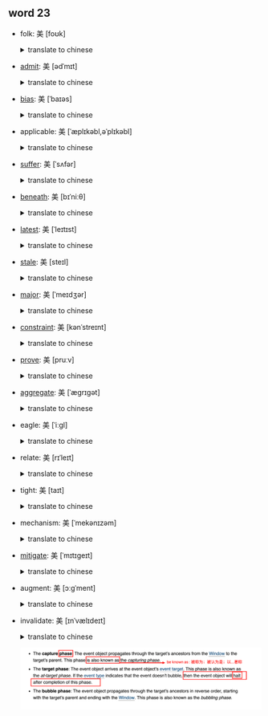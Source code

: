 ## word 23
* folk: 美 [foʊk]  
  <details>
    <summary>translate to chinese</summary>

    n. 民族；:red_circle:人们；亲属（复数）  
    adj. 民间的  
  </details>

* [admit](https://youdao.com/w/admit/#keyfrom=dict2.top): 美 [ədˈmɪt]   
  <details>
    <summary>translate to chinese</summary>

    vt. :red_circle:承认；准许进入；可容纳  
    vi. 承认；容许  
  </details>

* [bias](https://youdao.com/w/bias/#keyfrom=dict2.top): 美 [ˈbaɪəs]    
  <details>
    <summary>translate to chinese</summary>

    n. :red_circle:偏见；偏爱；斜纹  
    vt. 使存偏见  
    adj. 偏斜的  
    ![](https://raw.githubusercontent.com/wangkaiwd/drawing-bed/master/20200311091812.png)
  </details>

* applicable: 美 [ˈæplɪkəbl,əˈplɪkəbl]  
  <details>
    <summary>translate to chinese</summary>
    
    adj. 可适用的；:red_circle:可应用的；合适的
    ![](https://raw.githubusercontent.com/wangkaiwd/drawing-bed/master/20200311221918.png)
    ![](https://raw.githubusercontent.com/wangkaiwd/drawing-bed/master/20200311222210.png)
  </details>

* [suffer](https://dict.youdao.com/w/suffer/#keyfrom=dict2.top): 美 [ˈsʌfər]
  <details>
    <summary>translate to chinese</summary>
    
    vi/vt. 遭受；忍受；经历
  </details>

* [beneath](https://dict.youdao.com/w/beneath/#keyfrom=dict2.top): 美 [bɪˈniːθ]
  <details>
    <summary>translate to chinese</summary>
    
    prep: 在...之下；低于；次于
    n. 在下方；在底下
    ![](https://raw.githubusercontent.com/wangkaiwd/drawing-bed/master/20200315144407.png)
  </details>

* [latest](https://youdao.com/w/eng/latest/#keyfrom=dict2.index): 美 [ˈleɪtɪst]
  <details>
    <summary>translate to chinese</summary>
    
    adj. 最新的，最近的；最迟的，最后的  
    adv. 最迟地；最后地  
    n. (the latest) 最新的事物；最新消息
    ![](https://raw.githubusercontent.com/wangkaiwd/drawing-bed/master/20200320234804.png)
  </details>

* [stale](https://dict.youdao.com/w/stale/#keyfrom=dict2.top): 美 [steɪl]
  <details>
    <summary>translate to chinese</summary>

    adj. 陈腐的；不新鲜的  
    vi/vt. 变陈旧
    ![](https://raw.githubusercontent.com/wangkaiwd/drawing-bed/master/20200321000534.png)
  </details>

* [major](https://dict.youdao.com/w/major/#keyfrom=dict2.top): 美 [ˈmeɪdʒər] 
  <details>
    <summary>translate to chinese</summary>

    adj. **主要的**；重要的；主修的；**较多的**  
    n. [人类]成年人；主修科目  
    vi. 主修  

    majority:  美 [məˈdʒɔːrəti]  
    n. **多数**；成年
    ![](https://raw.githubusercontent.com/wangkaiwd/drawing-bed/master/20200321000901.png)
  </details>

* [constraint](https://www.youdao.com/w/eng/constraint/#keyfrom=dict2.index): 美 [kənˈstreɪnt]
  <details>
    <summary>translate to chinese</summary>

    adj. **约束**；局促，态度不自然；强制
  </details>

* [prove](https://www.youdao.com/w/prove/#keyfrom=dict2.top): 美 [pruːv]
  <details>
    <summary>translate to chinese</summary>

    vt. **证明**；检验；显示  
    vi. 证明是  
    ![](https://raw.githubusercontent.com/wangkaiwd/drawing-bed/master/20200322165406.png)
  </details>

* [aggregate](https://www.youdao.com/w/aggregate/#keyfrom=dict2.top): 美 [ˈæɡrɪɡət]
  <details>
    <summary>translate to chinese</summary>

    n. 合计；集合体  
    adj. 聚合的；合计的；集合的；  
    v. 聚合；集合  
    [![](https://raw.githubusercontent.com/wangkaiwd/drawing-bed/master/20200322170407.png)](https://stackoverflow.com/questions/35837029/aggregate-imports-then-export-in-typescript)
  </details>

* eagle: 美 [ˈiːɡl]
  <details>
    <summary>translate to chinese</summary>

    n. 鹰；鹰状标饰
  </details>
* relate: 美 [rɪˈleɪt]
  <details>
      <summary>translate to chinese</summary>

      vt. 叙述；使...有联系  
      vi. 涉及；认同；符合；与...有某种联系  
      relevant: 美 [ˈreləvənt] adj. 有关的，相关的；有意义的，目的明确的
      ![](https://raw.githubusercontent.com/wangkaiwd/drawing-bed/master/20200330001108.png)
  </details>

* tight: 美 [taɪt]
  <details>
    <summary>translate to chinese</summary>

    adj. 紧的；密封的；绷紧的
    adv. 紧紧地；彻底地
    ![](https://raw.githubusercontent.com/wangkaiwd/drawing-bed/master/20200330001910.png)
  </details>

* mechanism: 美 [ˈmekənɪzəm]
  <details>
    <summary>translate to chinese</summary>

    n. 机制；原理，途径；进程
    ![](https://raw.githubusercontent.com/wangkaiwd/drawing-bed/master/20200330003326.png)
  </details>

* [mitigate](https://youdao.com/w/eng/mitigate/#keyfrom=dict2.index): 美 [ˈmɪtɪɡeɪt]
  <details>
    <summary>translate to chinese</summary>

    vi/vt. 减轻；缓和
  </details>

* augment: 美 [ɔːɡˈment]
  <details>
    <summary>translate to chinese</summary>

    v/n. 增加；增大
    ![](https://raw.githubusercontent.com/wangkaiwd/drawing-bed/master/20200402101526.png)
  </details>

* invalidate: 美 [ɪnˈvælɪdeɪt]
  <details>
    <summary>translate to chinese</summary>

    vt. 使无效；使无价值  
    the caches  will be invalidated: 缓存将失效
    ![](https://raw.githubusercontent.com/wangkaiwd/drawing-bed/master/20200408223620.png)
  </details>

  ![](https://raw.githubusercontent.com/wangkaiwd/drawing-bed/master/20200412153402.png)